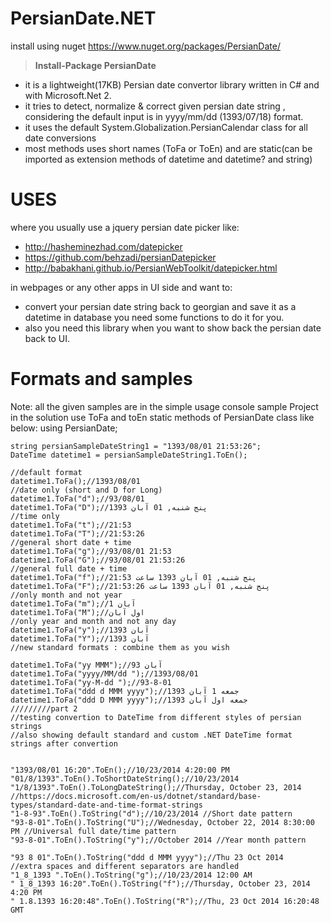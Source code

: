 # PersianDate.NET

install using nuget https://www.nuget.org/packages/PersianDate/

>**Install-Package PersianDate**

- it is a lightweight(17KB) Persian date convertor library written in C# and with Microsoft.Net 2.
- it tries to detect, normalize & correct given persian date string , considering the default input is in yyyy/mm/dd (1393/07/18) format.
- it uses the default System.Globalization.PersianCalendar class for all date conversions
- most methods uses short names (ToFa or ToEn) and are static(can be imported as extension methods of datetime and datetime? and string)

# USES

where you usually use a jquery persian date picker like:
- http://hasheminezhad.com/datepicker 
- https://github.com/behzadi/persianDatepicker
- http://babakhani.github.io/PersianWebToolkit/datepicker.html

in webpages or any other apps in UI side and want to:
- convert your persian date string back to georgian and save it as a datetime in database you need some functions to do it for you. 
- also you need this library when you want to show back the persian date back to UI.

# Formats and samples
Note: all the given samples are in the simple usage console sample Project in the solution
use ToFa and toEn static methods of PersianDate class like below:
    using PersianDate;   
 
    string persianSampleDateString1 = "1393/08/01 21:53:26";
    DateTime datetime1 = persianSampleDateString1.ToEn();

    //default format 
    datetime1.ToFa();//1393/08/01
    //date only (short and D for Long)
    datetime1.ToFa("d");//93/08/01
    datetime1.ToFa("D");//پنج شنبه, 01 آبان 1393
    //time only 
    datetime1.ToFa("t");//21:53
    datetime1.ToFa("T");//21:53:26
    //general short date + time
    datetime1.ToFa("g");//93/08/01 21:53
    datetime1.ToFa("G");//93/08/01 21:53:26
    //general full date + time
    datetime1.ToFa("f");//پنج شنبه, 01 آبان 1393 ساعت 21:53
    datetime1.ToFa("F");//پنج شنبه, 01 آبان 1393 ساعت 21:53:26
    //only month and not year 
    datetime1.ToFa("m");//1 آبان 
    datetime1.ToFa("M");//اول آبان 
    //only year and month and not any day
    datetime1.ToFa("y");//1393 آبان
    datetime1.ToFa("Y");//1393 آبان
    //new standard formats : combine them as you wish

    datetime1.ToFa("yy MMM");//93 آبان 
    datetime1.ToFa("yyyy/MM/dd ");//1393/08/01 
    datetime1.ToFa("yy-M-dd ");//93-8-01
    datetime1.ToFa("ddd d MMM yyyy");//جمعه 1 آبان 1393
    datetime1.ToFa("ddd D MMM yyyy");//جمعه اول آبان 1393
    /////////part 2
    //testing convertion to DateTime from different styles of persian strings
    //also showing default standard and custom .NET DateTime format strings after convertion


    "1393/08/01 16:20".ToEn();//10/23/2014 4:20:00 PM
    "01/8/1393".ToEn().ToShortDateString();//10/23/2014
    "1/8/1393".ToEn().ToLongDateString();//Thursday, October 23, 2014
    //https://docs.microsoft.com/en-us/dotnet/standard/base-types/standard-date-and-time-format-strings
    "1-8-93".ToEn().ToString("d");//10/23/2014 //Short date pattern 
    "93-8-01".ToEn().ToString("U");//Wednesday, October 22, 2014 8:30:00 PM //Universal full date/time pattern
    "93-8-01".ToEn().ToString("y");//October 2014 //Year month pattern

    "93 8 01".ToEn().ToString("ddd d MMM yyyy");//Thu 23 Oct 2014
    //extra spaces and different separators are handled 
    "1_8_1393 ".ToEn().ToString("g");//10/23/2014 12:00 AM
    " 1_8_1393 16:20".ToEn().ToString("f");//Thursday, October 23, 2014 4:20 PM
    " 1.8.1393 16:20:48".ToEn().ToString("R");//Thu, 23 Oct 2014 16:20:48 GMT
